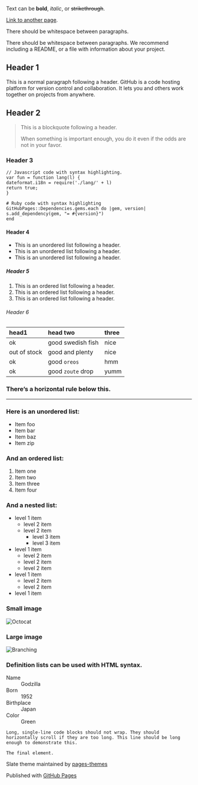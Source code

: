 <!-- MAIN CONTENT -->
<div id="main_content_wrap" class="outer">
<section id="main_content" class="inner">
<p>Text can be <strong>bold</strong>, <em>italic</em>, or <del>strikethrough</del>.</p>

<p><a href="./another-page.html">Link to another page</a>.</p>

<p>There should be whitespace between paragraphs.</p>

<p>There should be whitespace between paragraphs. We recommend including a README, or a file with information about your project.</p>

<h1 id="header-1">Header 1</h1>

<p>This is a normal paragraph following a header. GitHub is a code hosting platform for version control and collaboration. It lets you and others work together on projects from anywhere.</p>

<h2 id="header-2">Header 2</h2>

<blockquote>
<p>This is a blockquote following a header.</p>

<p>When something is important enough, you do it even if the odds are not in your favor.</p>
</blockquote>

<h3 id="header-3">Header 3</h3>

<div class="language-js highlighter-rouge"><div class="highlight"><pre class="highlight"><code><span class="c1">// Javascript code with syntax highlighting.</span>
<span class="kd">var</span> <span class="nx">fun</span> <span class="o">=</span> <span class="kd">function</span> <span class="nx">lang</span><span class="p">(</span><span class="nx">l</span><span class="p">)</span> <span class="p">{</span>
<span class="nx">dateformat</span><span class="p">.</span><span class="nx">i18n</span> <span class="o">=</span> <span class="nx">require</span><span class="p">(</span><span class="dl">'</span><span class="s1">./lang/</span><span class="dl">'</span> <span class="o">+</span> <span class="nx">l</span><span class="p">)</span>
<span class="k">return</span> <span class="kc">true</span><span class="p">;</span>
<span class="p">}</span>
</code></pre></div></div>

<div class="language-ruby highlighter-rouge"><div class="highlight"><pre class="highlight"><code><span class="c1"># Ruby code with syntax highlighting</span>
<span class="no">GitHubPages</span><span class="o">::</span><span class="no">Dependencies</span><span class="p">.</span><span class="nf">gems</span><span class="p">.</span><span class="nf">each</span> <span class="k">do</span> <span class="o">|</span><span class="n">gem</span><span class="p">,</span> <span class="n">version</span><span class="o">|</span>
<span class="n">s</span><span class="p">.</span><span class="nf">add_dependency</span><span class="p">(</span><span class="n">gem</span><span class="p">,</span> <span class="s2">"= </span><span class="si">#{</span><span class="n">version</span><span class="si">}</span><span class="s2">"</span><span class="p">)</span>
<span class="k">end</span>
</code></pre></div></div>

<h4 id="header-4">Header 4</h4>

<ul>
<li>This is an unordered list following a header.</li>
<li>This is an unordered list following a header.</li>
<li>This is an unordered list following a header.</li>
</ul>

<h5 id="header-5">Header 5</h5>

<ol>
<li>This is an ordered list following a header.</li>
<li>This is an ordered list following a header.</li>
<li>This is an ordered list following a header.</li>
</ol>

<h6 id="header-6">Header 6</h6>

<table>
<thead>
<tr>
<th style="text-align: left">head1</th>
<th style="text-align: left">head two</th>
<th style="text-align: left">three</th>
</tr>
</thead>
<tbody>
<tr>
<td style="text-align: left">ok</td>
<td style="text-align: left">good swedish fish</td>
<td style="text-align: left">nice</td>
</tr>
<tr>
<td style="text-align: left">out of stock</td>
<td style="text-align: left">good and plenty</td>
<td style="text-align: left">nice</td>
</tr>
<tr>
<td style="text-align: left">ok</td>
<td style="text-align: left">good <code class="language-plaintext highlighter-rouge">oreos</code></td>
<td style="text-align: left">hmm</td>
</tr>
<tr>
<td style="text-align: left">ok</td>
<td style="text-align: left">good <code class="language-plaintext highlighter-rouge">zoute</code> drop</td>
<td style="text-align: left">yumm</td>
</tr>
</tbody>
</table>

<h3 id="theres-a-horizontal-rule-below-this">There’s a horizontal rule below this.</h3>

<hr />

<h3 id="here-is-an-unordered-list">Here is an unordered list:</h3>

<ul>
<li>Item foo</li>
<li>Item bar</li>
<li>Item baz</li>
<li>Item zip</li>
</ul>

<h3 id="and-an-ordered-list">And an ordered list:</h3>

<ol>
<li>Item one</li>
<li>Item two</li>
<li>Item three</li>
<li>Item four</li>
</ol>

<h3 id="and-a-nested-list">And a nested list:</h3>

<ul>
<li>level 1 item
<ul>
<li>level 2 item</li>
<li>level 2 item
<ul>
<li>level 3 item</li>
<li>level 3 item</li>
</ul>
</li>
</ul>
</li>
<li>level 1 item
<ul>
<li>level 2 item</li>
<li>level 2 item</li>
<li>level 2 item</li>
</ul>
</li>
<li>level 1 item
<ul>
<li>level 2 item</li>
<li>level 2 item</li>
</ul>
</li>
<li>level 1 item</li>
</ul>

<h3 id="small-image">Small image</h3>

<p><img src="https://github.githubassets.com/images/icons/emoji/octocat.png" alt="Octocat" /></p>

<h3 id="large-image">Large image</h3>

<p><img src="https://guides.github.com/activities/hello-world/branching.png" alt="Branching" /></p>

<h3 id="definition-lists-can-be-used-with-html-syntax">Definition lists can be used with HTML syntax.</h3>

<dl>
<dt>Name</dt>
<dd>Godzilla</dd>
<dt>Born</dt>
<dd>1952</dd>
<dt>Birthplace</dt>
<dd>Japan</dd>
<dt>Color</dt>
<dd>Green</dd>
</dl>

<div class="language-plaintext highlighter-rouge"><div class="highlight"><pre class="highlight"><code>Long, single-line code blocks should not wrap. They should horizontally scroll if they are too long. This line should be long enough to demonstrate this.
</code></pre></div></div>

<div class="language-plaintext highlighter-rouge"><div class="highlight"><pre class="highlight"><code>The final element.
</code></pre></div></div>

</section>
</div>

<!-- FOOTER -->
<div id="footer_wrap" class="outer">
<footer class="inner">
<p class="copyright">Slate theme maintained by <a href="https://github.com/pages-themes">pages-themes</a></p>
<p>Published with <a href="https://pages.github.com">GitHub Pages</a></p>
</footer>
</div>

</body>
</html>


